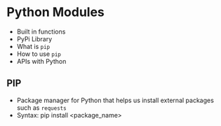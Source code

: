 # Python Modules

- Built in functions
- PyPi Library
- What is `pip`
- How to use `pip`
- APIs with Python

## PIP

- Package manager for Python that helps us install external packages such as `requests`
- Syntax: pip install <package_name>
